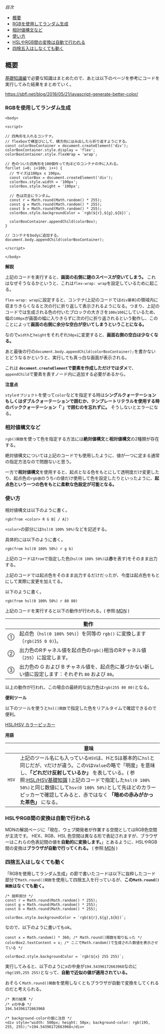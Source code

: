 *目次*
* [概要](#概要)
* [RGBを使用してランダム生成](#RGBを使用してランダム生成)
* [相対値構文など](#相対値構文など)
* [使い方](#使い方)
* [HSLやRGB間の変換は自動で行われる](#HSLやRGB間の変換は自動で行われる)
* [四捨五入はしなくても動く](#四捨五入はしなくても動く)

## 概要

[基礎知識編](https://github.com/ren-github-account/Today-I-Learned/blob/main/JavaScript/%E3%80%90%E5%9F%BA%E7%A4%8E%E7%9F%A5%E8%AD%98%E7%B7%A8%E3%80%91%E7%94%BB%E9%9D%A2%E3%81%AB%E3%82%AB%E3%83%A9%E3%83%95%E3%83%AB%E3%81%AA%E8%89%B2%E3%82%92%E3%83%A9%E3%83%B3%E3%83%80%E3%83%A0%E7%94%9F%E6%88%90.md)で必要な知識はまとめたので、あとは以下のページを参考にコードを実行してみた結果をまとめていく。

https://sbfl.net/blog/2018/05/21/javascript-generate-better-color/

### RGBを使用してランダム生成



```
<body>

<script>

// 四角形を入れるコンテナ。
// flexboxで横並びにして、横方向にはみ出したら折り返すようにする。
const colorBoxContainer = document.createElement('div');
colorBoxContainer.style.display = 'flex';
colorBoxContainer.style.flexWrap = 'wrap';

// 色のついた四角形を100個作って先ほどのコンテナの中に入れる。
for(let i=0; i<100; i++) {
  // サイズは100px x 100px。
  const colorBox = document.createElement('div');
  colorBox.style.width = '100px';
  colorBox.style.height = '100px';

  // 色は完全にランダム。
  const r = Math.round(Math.random() * 255);
  const g = Math.round(Math.random() * 255);
  const b = Math.round(Math.random() * 255);
  colorBox.style.backgroundColor = `rgb(${r},${g},${b})`;

  colorBoxContainer.appendChild(colorBox);
}

// コンテナをbodyに追加する。
document.body.appendChild(colorBoxContainer);

</script>

</body>
```

**解説**

上記のコードを実行すると、**画面の右側に謎のスペースが空いてしまう。** これはなぜそうなるかというと、これは`flex-wrap: wrap`を設定しているために起こる。

`flex-wrap: wrap`に設定すると、コンテナ(上記のコードでは`div要素`)の領域内に収まりきらくなると次の行に折り返して表示されるようになる。つまり、上記のコードでは生成される色の付いたブロックの大きさを`100x100`にしているため、幅の`100px`が画面の幅に入りきらずに次の行に折り返されるという動作し、このことによって**画面の右側に余分な空白が空いてしまうということになる。**

なので`width`と`height`をそれぞれ`50px`に変更すると、**画面右側の空白は少なくなる。**

あと最後の行の`document.body.appendChild(colorBoxContainer);`を書かないとどうなるかというと、実行しても真っ白な画面が表示される。

これは **`document.createElement`で要素を作成しただけではダメ**で、`appendChild`で要素を表すノード内に追加する必要があるから。

**注意点**

`styleオブジェクト`を使って`color`などを指定する時は**シングルクォーテーションもしくはダブルクォーテーションで囲むか、テンプレートリテラルを使用する時のバッククォーテーション「\`」で囲むのを忘れずに。** そうしないとエラーになる。

### 相対値構文など

`rgb()関数`を使って色を指定する方法には**絶対値構文**と**相対値構文**の2種類が存在する。

絶対値構文については上記のコードでも使用したように、値が一つに定まる通常の指定方法なので問題ないと思う。

一方で**相対値構文**を使用すると、起点となる色をもとにして透明度だけ変更したり、起点色の`rgb値`のうち`r`の値だけ使用して色を設定したりといったように、**起点色という一つの色をもとに柔軟な色設定が可能となる。**

### 使い方

相対値構文は以下のように書く。

```
rgb(from <color> R G B[ / A])
```

`<color>`の部分には`hsl(0 100% 50%)`などを記述する。

具体的には以下のように書く。

```
rgb(from hsl(0 100% 50%) r g b)
```

上記のコードは`from`で指定した色(`hsl(0 100% 50%)`は**赤**を表す)をそのまま出力する。

上記のコードでは起点色をそのまま出力するだけだったが、今度は起点色をもとにして実際に変更を加えてる。

以下のように書く。

```
rgb(from hsl(0 100% 50%) r 80 80)
```

上記のコードを実行すると以下の動作が行われる。( 参照:[MDN](https://developer.mozilla.org/ja/docs/Web/CSS/color_value/rgb) )

||動作|
|-|-|
|①|起点色（`hsl(0 100% 50%)`）を同等の `rgb()` に変換します（`rgb(255 0 0)`)。|
|②|出力色のRチャネル値を起点色の`rgb()`相当のRチャネル値（`255`）に設定します。|
|③|出力色の G および B チャネル値を、起点色に基づかない新しい値に設定します：それぞれ `80` および `80`。|

以上の動作が行われ、この場合の最終的な出力色は`rgb(255 80 80)`となる。

**便利ツール**

以下のツールを使うと`hsl()関数`で指定した色をリアルタイムで確認できるので便利。

[HSL/HSV カラーピッカー](https://www.oh-benri-tools.com/tools/color/hsl-hsv-color-picker)

**用語**

||意味|
|-|-|
|`HSV`|上記のツール名にも入っている`HSV`は、HとSは基本的に`hsl`と同じだが、`V`だけが違う。この`V`は`Value`の略で「明度」を意味し、**「どれだけ反射しているか」** を表している。( 参照:[HSL/HSV基礎知識](https://colorpalettes.jp/website-colors/hslhsv/) )上記のコードで指定した`hsl(0 100% 50%)`と同じ数値にして`hsv(0 100% 50%)`として先ほどのカラーピッカーで確認してみると、赤ではなく **「暗めの赤みがかった茶色」** になる。|

### HSLやRGB間の変換は自動で行われる

MDNの解説ページに「現在、ウェブ開発者が作業する空間としてはRGB色空間が主流です。 HEX、RGB、HSL 色空間は異なる形で表記されますが、ブラウザーはこれらの色表記間の値を**自動的に変換します。**」とあるように、HSLやRGB間の変換は**ブラウザが自動で行ってくれる。** ( 参照:[MDN](https://developer.mozilla.org/ja/docs/Web/Accessibility/Understanding_Colors_and_Luminance) )

### 四捨五入はしなくても動く

「RGBを使用してランダム生成」の節で書いたコードは以下に抜粋したコード部分で`Math.round()関数`を使用して四捨五入を行っているが、**この`Math.round()関数`はなくても動く。**

```
/* 抜粋部分 */
const r = Math.round(Math.random() * 255);
const g = Math.round(Math.random() * 255);
const b = Math.round(Math.random() * 255);

colorBox.style.backgroundColor = `rgb(${r},${g},${b})`;
```

なので、以下のように書いてもok。

```
const x = Math.random() * 360; /* Math.round()関数を取り払った */
colorBox2.textContent = x; /* ここでMath.random()で生成された数値を表示させている */

colorBox2.style.backgroundColor = `rgb(${x} 255 255)`;
```

実行してみると、以下のようにxの中身が`194.54396172663968`なのに`rbg(195,255 255)`となって、**自動で近似の値が適用されている。**

おそらく`Math.round()関数`を使用しなくともブラウザが自動で変換をしてくれるのだと考えられる。

```
/* 実行結果 */
/* xの中身 */
194.54396172663968

/* background-colorの値に注目 */
<div style="width: 500px; height: 50px; background-color: rgb(195, 255, 255);">194.54396172663968</div>
```

